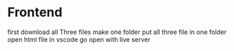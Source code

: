 # Frontend
first download all Three files
make one folder put all three file in one folder 
open html file in vscode 
go open with live server 
